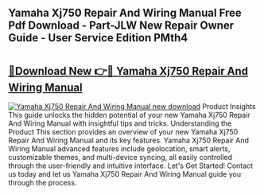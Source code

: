 ## Yamaha Xj750 Repair And Wiring Manual Free Pdf Download - Part-JLW New Repair Owner Guide - User Service Edition PMth4

# <h2><a href="http://bc59518.oget.top/?id=Yamaha+Xj750+Repair+And+Wiring+Manual">🔗Download New 👉🔴 Yamaha Xj750 Repair And Wiring Manual</a></h2>

[![Yamaha Xj750 Repair And Wiring Manual new download](https://i.imgur.com/5g1atiW.png)](http://bc59518.oget.top/?id=Yamaha+Xj750+Repair+And+Wiring+Manual)
Product Insights This guide unlocks the hidden potential of your new Yamaha Xj750 Repair And Wiring Manual with insightful tips and tricks. Understanding the Product This section provides an overview of your new Yamaha Xj750 Repair And Wiring Manual and its key features. Yamaha Xj750 Repair And Wiring Manual advanced features include geolocation, smart alerts, customizable themes, and multi-device syncing, all easily controlled through the user-friendly and intuitive interface. Let's Get Started! Contact us today and let us Yamaha Xj750 Repair And Wiring Manual guide you through the process.
